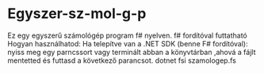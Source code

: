 # Egyszer-sz-mol-g-p
Ez egy egyszerű számológép program f# nyelven.
f# fordítóval futtatható
Hogyan használhatod:
Ha telepítve van a .NET SDK (benne F# fordítóval): 
nyiss meg egy parncssort vagy terminált abban a könyvtárban ,ahová a fájlt mentetted
és futtasd a következő parancsot. dotnet fsi szamologep.fs
